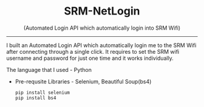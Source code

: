 <h1 align="Center">SRM-NetLogin</h1>
<p align="Center">(Automated Login API which automatically login into SRM Wifi)</p>

---

I built an Automated Login API which automatically login me to the SRM Wifi after connecting through a single click. It requires to set the SRM wifi username and password for just one time and it works individually.

The language that I used - Python   
* Pre-requsite Libraries - Selenium, Beautiful Soup(bs4)

  `pip install selenium`  
  `pip install bs4`


